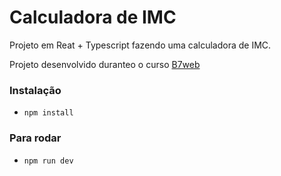 # Calculadora de IMC

Projeto em Reat + Typescript fazendo uma calculadora de IMC.

Projeto desenvolvido duranteo o curso [B7web](https://b7web.com.br)


### Instalação
- `npm install`


### Para rodar
- `npm run dev`